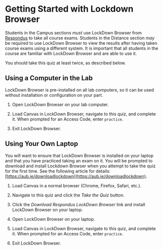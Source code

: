 # Getting Started with Lockdown Browser

Students in the Campus sections *must* use LockDown Browser from
[Respondus](https://web.respondus.com/) to take all course exams. Students in
the Distance section *may* be required to use LockDown Browser to view the
results after having taken course exams using a different system. It is
important that all students in the course are familiar with LockDown Browser and
are able to use it. 

You should take this quiz at least twice, as described below.


## Using a Computer in the Lab

LockDown Browser is pre-installed on all lab computers, so it can be used
without installation or configuration on your part. 

1. Open LockDown Browser on your lab computer. 

1. Load Canvas in LockDown Browser, navigate to this quiz, and complete it. When
   prompted for an Access Code, enter `practice`. 

1. Exit LockDown Browser.


## Using Your Own Laptop

You will want to ensure that LockDown Browser is installed on your laptop and
that you have practiced taking an exam on it. You will be prompted to download
and install Lockdown Browser when you attempt to take the quiz for the first
time. See the following article for details: [https://aub.ie/downloadlockdown](https://aub.ie/downloadlockdown).

1. Load Canvas in a normal browser (Chrome, Firefox, Safari, etc.).

1. Navigate to this quiz and click the *Take the Quiz* button.

1. Click the *Download Respondus LockDown Browser* link and install LockDown
   Browser on your laptop.

1. Open LockDown Browser on your laptop.

1. Load Canvas in LockDown Browser, navigate to this quiz, and complete it. When
   prompted for an Access Code, enter `practice`.

1. Exit LockDown Browser.


